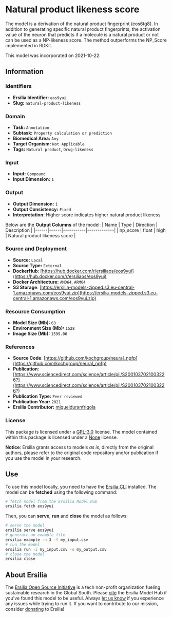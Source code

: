 # Natural product likeness score

The model is a derivation of the natural product fingerprint (eos6tg8). In addition to generating specific natural product fingerprints, the activation value of the neuron that predicts if a molecule is a natural product or not can be used as a NP-likeness score. The method outperforms the NP\_Score implemented in RDKit.

This model was incorporated on 2021-10-22.

## Information
### Identifiers
- **Ersilia Identifier:** `eos9yui`
- **Slug:** `natural-product-likeness`

### Domain
- **Task:** `Annotation`
- **Subtask:** `Property calculation or prediction`
- **Biomedical Area:** `Any`
- **Target Organism:** `Not Applicable`
- **Tags:** `Natural product`, `Drug-likeness`

### Input
- **Input:** `Compound`
- **Input Dimension:** `1`

### Output
- **Output Dimension:** `1`
- **Output Consistency:** `Fixed`
- **Interpretation:** Higher score indicates higher natural product likeness

Below are the **Output Columns** of the model:
| Name | Type | Direction | Description |
|------|------|-----------|-------------|
| np_score | float | high | Natural product likeness score |


### Source and Deployment
- **Source:** `Local`
- **Source Type:** `External`
- **DockerHub**: [https://hub.docker.com/r/ersiliaos/eos9yui](https://hub.docker.com/r/ersiliaos/eos9yui)
- **Docker Architecture:** `AMD64`, `ARM64`
- **S3 Storage**: [https://ersilia-models-zipped.s3.eu-central-1.amazonaws.com/eos9yui.zip](https://ersilia-models-zipped.s3.eu-central-1.amazonaws.com/eos9yui.zip)

### Resource Consumption
- **Model Size (Mb):** `63`
- **Environment Size (Mb):** `1528`
- **Image Size (Mb):** `1599.06`


### References
- **Source Code**: [https://github.com/kochgroup/neural_npfp](https://github.com/kochgroup/neural_npfp)
- **Publication**: [https://www.sciencedirect.com/science/article/pii/S2001037021003226?](https://www.sciencedirect.com/science/article/pii/S2001037021003226?)
- **Publication Type:** `Peer reviewed`
- **Publication Year:** `2021`
- **Ersilia Contributor:** [miquelduranfrigola](https://github.com/miquelduranfrigola)

### License
This package is licensed under a [GPL-3.0](https://github.com/ersilia-os/ersilia/blob/master/LICENSE) license. The model contained within this package is licensed under a [None](LICENSE) license.

**Notice**: Ersilia grants access to models _as is_, directly from the original authors, please refer to the original code repository and/or publication if you use the model in your research.


## Use
To use this model locally, you need to have the [Ersilia CLI](https://github.com/ersilia-os/ersilia) installed.
The model can be **fetched** using the following command:
```bash
# fetch model from the Ersilia Model Hub
ersilia fetch eos9yui
```
Then, you can **serve**, **run** and **close** the model as follows:
```bash
# serve the model
ersilia serve eos9yui
# generate an example file
ersilia example -n 3 -f my_input.csv
# run the model
ersilia run -i my_input.csv -o my_output.csv
# close the model
ersilia close
```

## About Ersilia
The [Ersilia Open Source Initiative](https://ersilia.io) is a tech non-profit organization fueling sustainable research in the Global South.
Please [cite](https://github.com/ersilia-os/ersilia/blob/master/CITATION.cff) the Ersilia Model Hub if you've found this model to be useful. Always [let us know](https://github.com/ersilia-os/ersilia/issues) if you experience any issues while trying to run it.
If you want to contribute to our mission, consider [donating](https://www.ersilia.io/donate) to Ersilia!

